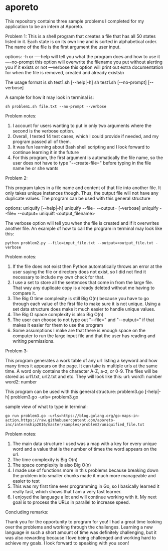 # aporeto
This repository contains three sample problems I completed for my application to be an intern at Aporeto.

Problem 1: 
This is a shell program that creates a file that has all 50 states listed in it. Each state is on its own line and is sorted in alphabetical order. The name of the file is the first argument the user input.

options:
	-h or —-help  will tell you what the program does and how to use it
	—-no-prompt   this option will overwrite the filename you put without alerting you if it exists or not
	—verbose      this option will print out extra documentation for when the file is removed, created and already exists\n

The usage format is 
sh test1.sh [--help|-h]
sh test1.sh <filename> [--no-prompt] [--verbose]

A sample for how it may look in terminal is:

	sh problem1.sh file.txt --no-prompt --verbose

Problem notes: 

1. I account for users wanting to put in only two arguments where the second is the verbose option. 
2. Overall, I tested 14 test cases, which I could provide if needed, and my program passed all of them. 
3. It was fun learning about Bash shell scripting and I look forward to continue learning it in the future 
4. For this program, the first argument is automatically the file name, so the user does not have to type "--create-file=" before typing in the file name he or she wants 


Problem 2:

This program takes in a file name and content of that file into another file. It only takes unique instances though. Thus, the output file will not have any duplicate values.
The program can be used with this general structure

options:
    uniquify [--help|-h]
    uniquify --file=<filename> --output=<output-filename> [-verbose]
    uniquify --file=<filename> --output=<output-filename> 
    uniquift <filename> <output_filename>
    
   
    
The verbose option will tell you when the file is created and if it overwrites another file. An example of how to call the program in terminal may look like this: 

    python problem2.py --file=input_file.txt --output=<output_file.txt -verbose
     
 Problem notes: 
 
 1. If the file does not exist then Python automatically throws an error at the user saying the file or directory does not exist, so I did not find it necessary to include my own check for that. 
 2. I use a set to store all the sentences that come in from the large file. That way any duplicate copy is already deleted without me having to compare it.
 3. The Big O time complexity is still Big O(n) because you have to go through each value of the first file to make sure it is not unique. Using a set data structure does make it much easier to handle unique values.
 4. The Big O space complexity is also Big O(n)
 5. The user can choose to not type out "--file=" and "--output=" if that makes it easier for them to use the program
 6. Some assumptions I make are that there is enough space on the computer to run the large input file and that the user has reading and writing permissions.
 

Problem 3: 

This program generates a work table of any url listing a keyword and how many times it appears on the page. It can take is multiple urls at the same time. A word only contains the character A-Z, a-z, or 0-9. The files will be stored as url1.txt, url2.txt and etc. They will look like this: 
url: <url>
	word1: number
	word2: number

This program can be used with this general structure:
 	problem3.go [-help|-h]
 	problem3.go -urls=<comma-separated-one-or-more-urls>
 	problem3.go <comma-separated-one-or-more-urls>

sample view of what to type in terminal:
 
	go run problem3.go -urls=https://blog.golang.org/go-maps-in-action,https://raw.githubusercontent.com/aporeto-inc/internship2016/master/samples/problem2/uniquified_file.txt

Problem notes:

1. The main data structure I used was a map with a key for every unique word and a value that is the number of times the word appears on the url.
2. The time complexity is Big O(n)
3. The space complexity is also Big O(n)
4. I made use of functions more in this problems because breaking down the problem into smaller chunks made it much more manageable and easier to test 
5. This was my first time ever programming in Go, so I basically learned it really fast, which shows that I am a very fast learner. 
6. I enjoyed the language a lot and will continue working with it. My next goal is to process the URLs in parallel to increase speed. 



Concluding remarks:

Thank you for the opportunity to program for you! I had a great time looking over the problems and working through the challenges. Learning a new language in such a short amount of time was definitely challenging, but it was also rewarding because I love being challenged and working hard to achieve my goals. I look forward to speaking with you soon!



